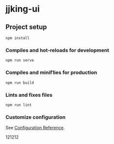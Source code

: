 # jjking-ui

## Project setup
```
npm install
```

### Compiles and hot-reloads for development
```
npm run serve
```

### Compiles and minif1ies for production
```
npm run build
```

### Lints and fixes files
```
npm run lint
```

### Customize configuration
See [Configuration Reference](https://cli.vuejs.org/config/).

121212
